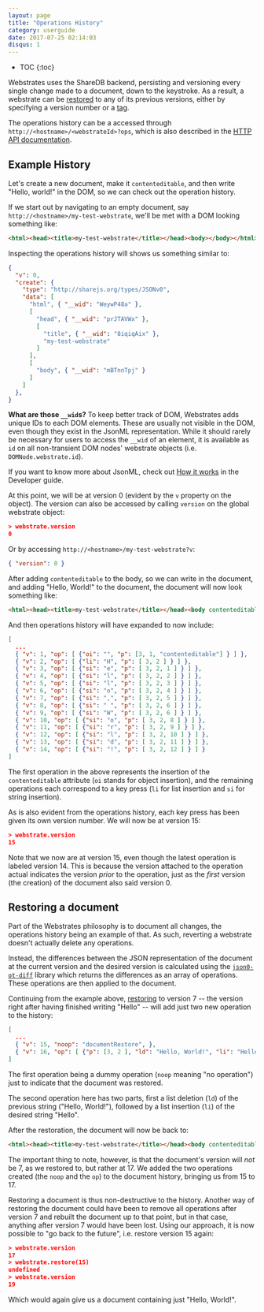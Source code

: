 ```yaml
---
layout: page
title: "Operations History"
category: userguide
date: 2017-07-25 02:14:03
disqus: 1
---
```


* TOC
{:toc}

Webstrates uses the ShareDB backend, persisting and versioning every single change made to a
document, down to the keystroke. As a result, a webstrate can be
[restored](/userguide/api/restore-delete.html#restoring-a-webstrate) to any of its previous
versions, either by specifying a version number or a [tag](/userguide/api/tagging.html).

The operations history can be a accessed through `http://<hostname>/<webstrateId>?ops`, which is
also described in the
[HTTP API documentation](/userguide/http-api.html#accessing-the-history-of-a-webstrate).

## Example History

Let's create a new document, make it `contenteditable`, and then write "Hello, world!" in the DOM,
so we can check out the operation history.

If we start out by navigating to an empty document, say `http://<hostname>/my-test-webstrate`, we'll
be met with a DOM looking something like:

```html
<html><head><title>my-test-webstrate</title></head><body></body></html>
```

Inspecting the operations history will shows us something similar to:

```json
{
  "v": 0,
  "create": {
    "type": "http://sharejs.org/types/JSONv0",
    "data": [
      "html", { "__wid": "WeywP48a" },
      [
        "head", { "__wid": "prJTAVWx" },
        [
          "title", { "__wid": "8iqiqAix" },
          "my-test-webstrate"
        ]
      ],
      [
        "body", { "__wid": "mBTnnTpj" }
      ]
    ]
  },
}
```

<div class="info box">
	<p>
		<strong>What are those <code>__wid</code>s?</strong> To keep better track of DOM, Webstrates
		adds unique IDs to each DOM elements. These are usually not visible in the DOM, even though they
		exist in the JsonML representation. While it should rarely be necessary for users to access
		the <code>__wid</code> of an element, it is available as <code>id</code> on all non-transient
		DOM nodes' webstrate objects (i.e. <code>DOMNode.webstrate.id</code>).
	</p>
	<p>
		If you want to know more about JsonML, check out
		<a href="/developerguide/how-it-works.html#jsonml">How it works</a> in the Developer guide.
	</p>
</div>

At this point, we will be at version 0 (evident by the `v` property on the object). The version
can also be accessed by calling `version` on the global webstrate object:

```json
> webstrate.version
0
```

Or by accessing `http://<hostname>/my-test-webstrate?v`:

```json
{ "version": 0 }
```

After adding `contenteditable` to the body, so we can write in the document, and adding
"Hello, World!" to the document, the document will now look something like:

```html
<html><head><title>my-test-webstrate</title></head><body contenteditable="">Hello, world!</body></html>
```

And then operations history will have expanded to now include:

```json
[
  ...
  { "v": 1, "op": [ {"oi": "", "p": [3, 1, "contenteditable"] } ] },
  { "v": 2, "op": [ {"li": "H", "p": [ 3, 2 ] } ] },
  { "v": 3, "op": [ {"si": "e", "p": [ 3, 2, 1 ] } ] },
  { "v": 4, "op": [ {"si": "l", "p": [ 3, 2, 2 ] } ] },
  { "v": 5, "op": [ {"si": "l", "p": [ 3, 2, 3 ] } ] },
  { "v": 6, "op": [ {"si": "o", "p": [ 3, 2, 4 ] } ] },
  { "v": 7, "op": [ {"si": ",", "p": [ 3, 2, 5 ] } ] },
  { "v": 8, "op": [ {"si": " ", "p": [ 3, 2, 6 ] } ] },
  { "v": 9, "op": [ {"si": "W", "p": [ 3, 2, 6 ] } ] },
  { "v": 10, "op": [ {"si": "o", "p": [ 3, 2, 8 ] } ] },
  { "v": 11, "op": [ {"si": "r", "p": [ 3, 2, 9 ] } ] },
  { "v": 12, "op": [ {"si": "l", "p": [ 3, 2, 10 ] } ] },
  { "v": 13, "op": [ {"si": "d", "p": [ 3, 2, 11 ] } ] },
  { "v": 14, "op": [ {"si": "!", "p": [ 3, 2, 12 ] } ] }
]
```

The first operation in the above represents the insertion of the `contenteditable` attribute (`oi`
stands for object insertion), and the remaining operations each correspond to a key press (`li`
for list insertion and `si` for string insertion).

As is also evident from the operations history, each key press has been given its own version
number. We will now be at version 15:

```json
> webstrate.version
15
```

Note that we now are at version 15, even though the latest operation is labeled version 14. This is
because the version attached to the operation actual indicates the version _prior_ to the operation,
just as the _first_ version (the creation) of the document also said version 0.

## Restoring a document

Part of the Webstrates philosophy is to document all changes, the operations history being an
example of that. As such, reverting a webstrate doesn't actually delete any operations.

Instead, the differences between the JSON representation of the document at the current version and
the desired version is calculated using the
[`json0-ot-diff`](https://www.npmjs.com/package/json0-ot-diff) library which returns the differences
as an array of operations. These operations are then applied to the document.

Continuing from the example above,
[restoring](/userguide/api/restore-delete.html#restoring-a-webstrate) to version 7 -- the version
right after having finished writing "Hello" -- will add just two new operation to the history:

```json
[
  ...
  { "v": 15, "noop": "documentRestore", },
  { "v": 16, "op": [ {"p": [3, 2 ], "ld": "Hello, World!", "li": "Hello" } ] }
]
```

The first operation being a dummy operation (`noop` meaning "no operation") just to indicate that
the document was restored.

The second operation here has two parts, first a list deletion (`ld`) of the previous string
("Hello, World!"), followed by a list insertion (`li`) of the desired string "Hello".

After the restoration, the document will now be back to:

```html
<html><head><title>my-test-webstrate</title></head><body contenteditable="">Hello</body></html>
```

The important thing to note, however, is that the document's version will _not_ be 7, as we restored
to, but rather at 17. We added the two operations created (the `noop` and the `op`) to the document
history, bringing us from 15 to 17.

Restoring a document is thus non-destructive to the history. Another way of restoring the document
could have been to remove all operations after version 7 and rebuilt the document up to that point,
but in that case, anything after version 7 would have been lost. Using our approach, it is now
possible to "go back to the future", i.e. restore version 15 again:

```json
> webstrate.version
17
> webstrate.restore(15)
undefined
> webstrate.version
19
```

Which would again give us a document containing just "Hello, World!".